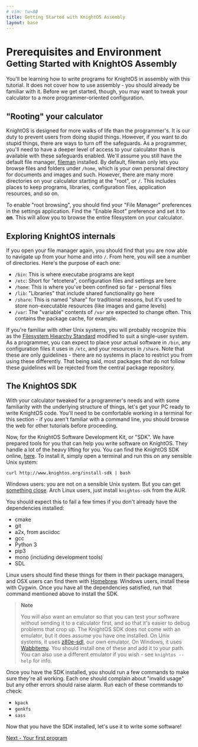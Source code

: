 ```yaml
---
# vim: tw=80
title: Getting Started with KnightOS Assembly
layout: base
---
```


<h1>
   Prerequisites and Environment
   <small>Getting Started with KnightOS Assembly</small>
</h1>

You'll be learning how to write programs for KnightOS in assembly with this
tutorial. It does not cover how to use assembly - you should already be familiar
with it. Before we get started, though, you may want to tweak your calculator to
a more programmer-oriented configuration.

## "Rooting" your calculator

KnightOS is designed for more walks of life than the programmer's. It is our
duty to prevent users from doing stupid things. However, if you want to do
stupid things, there are ways to turn off the safeguards. As a programmer,
you'll need to have a deeper level of access to your calculator than is
available with these safeguards enabled. We'll assume you still have the default
file manager, [fileman](https://packages.knightos.org/extra/fileman) installed.
By default, fileman only lets you browse files and folders under `/home`, which
is your own personal directory for documents and images and such. However, there
are many more directories on your calculator starting at the "root", or `/`.
This includes places to keep programs, libraries, configuration files,
application resources, and so on.

To enable "root browsing", you should find your "File Manager" preferences in
the settings application. Find the "Enable Root" preference and set it to
**on**. This will allow you to browse the entire filesystem on your calculator.

## Exploring KnightOS internals

If you open your file manager again, you should find that you are now able to
navigate up from your home and into `/`. From here, you will see a number of
directories. Here's the purpose of each one:

* `/bin`: This is where executabe programs are kept
* `/etc`: Short for "etcetera", configuration files and settings are here
* `/home`: This is where you've been confined so far - personal files
* `/lib`: "Libraries" that include shared functionality go here
* `/share`: This is named "share" for traditional reasons, but it's used to
    store non-executable resources (like images and game levels)
* `/var`: The "variable" contents of `/var` are expected to change often. This
   contains the package cache, for example.

If you're familiar with other Unix systems, you will probably recognize this as
the [Filesystem Hiearchy
Standard](https://en.wikipedia.org/wiki/Filesystem_Hierarchy_Standard) modified
to suit a single-user system. As a programmer, you can expect to place your
actual software in `/bin`, any configuration files it uses in `/etc`, and your
resources in `/share`. Note that these are only guidelines - there are no
systems in place to restrict you from using these differently. That being said,
most packages that do not follow these guidelines will be rejected from the
central package repository.

## The KnightOS SDK

With your calculator tweaked for a programmer's needs and with some familiarity
with the underlying structure of things, let's get your PC ready to write
KnightOS code. You'll need to be comfortable working in a terminal for this
section - if you aren't familiar with a command line, you should browse the web
for other tutorials before proceeding.

Now, for the KnightOS Software Development Kit, or "SDK". We have prepared tools
for you that can help you write software on KnightOS. They handle a lot of the
heavy lifting for you. You can find the KnightOS SDK online,
[here](https://github.com/KnightOS/sdk). To install it, simply open a terminal
and run this on any sensible Unix system:

    curl http://www.knightos.org/install-sdk | bash

Windows users: you are not on a sensible Unix system. But you can get [something
close](https://cygwin.com/). Arch Linux users, just install `knightos-sdk` from
the AUR.

You should expect this to fail a few times if you don't already have the
dependencies installed:

* cmake
* git
* a2x, from asciidoc
* gcc
* Python 3
* pip3
* mono (including development tools)
* SDL

Linux users should find these things for them in their package managers, and OSX
users can find them with [Homebrew](http://brew.sh/). Windows users, install
these with Cygwin. Once you have all the dependencies satisfied, run that
command mentioned above to install the SDK.

> **Note**
> 
> You will also want an emulator so that you can test your software without
> sending it to a calculator first, and so that it's easier to debug problems
> that crop up. The KnightOS SDK does not come with an emulator, but it does
> assume you have one installed. On Unix systems, it uses
> [z80e-sdl](https://github.com/KnightOS/z80e), our own emulator. On Windows, it
> uses [Wabbitemu](https://wabbit.codeplex.com/). You should install one of
> these and add it to your path. You can also use a different emulator if you
> wish - see `knightos --help` for info.

Once you have the SDK installed, you should run a few commands to make sure
they're all working. Each one should complain about "invalid usage" but any
other errors should raise alarm. Run each of these commands to check:

* `kpack`
* `genkfs`
* `sass`

Now that you have the SDK installed, let's use it to write some software!

<a href="first-program" class="pull-right btn btn-primary">Next - Your first program <span class="glyphicon glyphicon-chevron-right"></span></a>
